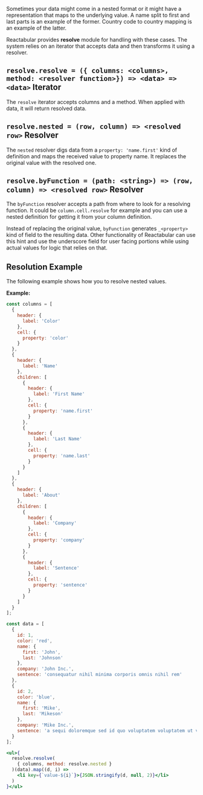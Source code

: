 Sometimes your data might come in a nested format or it might have a representation that maps to the underlying value. A name split to first and last parts is an example of the former. Country code to country mapping is an example of the latter.

Reactabular provides **resolve** module for handling with these cases. The system relies on an iterator that accepts data and then transforms it using a resolver.

## `resolve.resolve = ({ columns: <columns>, method: <resolver function>}) => <data> => <data>` Iterator

The `resolve` iterator accepts columns and a method. When applied with data, it will return resolved data.

## `resolve.nested = (row, column) => <resolved row>` Resolver

The `nested` resolver digs data from a `property: 'name.first'` kind of definition and maps the received value to property name. It replaces the original value with the resolved one.

## `resolve.byFunction = (path: <string>) => (row, column) => <resolved row>` Resolver

The `byFunction` resolver accepts a path from where to look for a resolving function. It could be `column.cell.resolve` for example and you can use a nested definition for getting it from your column definition.

Instead of replacing the original value, `byFunction` generates `_<property>` kind of field to the resulting data. Other functionality of Reactabular can use this hint and use the underscore field for user facing portions while using actual values for logic that relies on that.

## Resolution Example

The following example shows how you to resolve nested values.

**Example:**

```jsx
const columns = [
  {
    header: {
      label: 'Color'
    },
    cell: {
      property: 'color'
    }
  },
  {
    header: {
      label: 'Name'
    },
    children: [
      {
        header: {
          label: 'First Name'
        },
        cell: {
          property: 'name.first'
        }
      },
      {
        header: {
          label: 'Last Name'
        },
        cell: {
          property: 'name.last'
        }
      }
    ]
  },
  {
    header: {
      label: 'About'
    },
    children: [
      {
        header: {
          label: 'Company'
        },
        cell: {
          property: 'company'
        }
      },
      {
        header: {
          label: 'Sentence'
        },
        cell: {
          property: 'sentence'
        }
      }
    ]
  }
];

const data = [
  {
    id: 1,
    color: 'red',
    name: {
      first: 'John',
      last: 'Johnson'
    },
    company: 'John Inc.',
    sentence: 'consequatur nihil minima corporis omnis nihil rem'
  },
  {
    id: 2,
    color: 'blue',
    name: {
      first: 'Mike',
      last: 'Mikeson'
    },
    company: 'Mike Inc.',
    sentence: 'a sequi doloremque sed id quo voluptatem voluptatem ut voluptatibus'
  }
];

<ul>{
  resolve.resolve(
    { columns, method: resolve.nested }
  )(data).map((d, i) =>
    <li key={`value-${i}`}>{JSON.stringify(d, null, 2)}</li>
  )
}</ul>
```